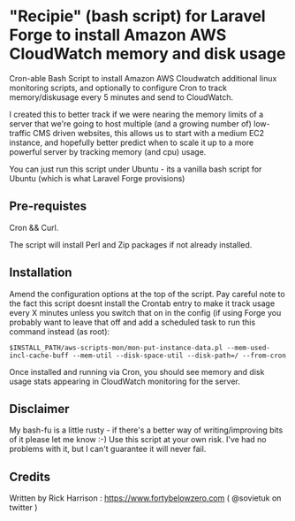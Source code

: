 # "Recipie" (bash script) for Laravel Forge to install Amazon AWS CloudWatch memory and disk usage

Cron-able Bash Script to install Amazon AWS Cloudwatch additional linux monitoring scripts, and optionally to configure
Cron to track memory/diskusage every 5 minutes and send to CloudWatch.

I created this to better track if we were nearing the memory limits of a server that we're going to host multiple (and a growing number of) low-traffic CMS driven websites, this allows us to start with a medium EC2 instance, and hopefully better
predict when to scale it up to a more powerful server by tracking memory (and cpu) usage.

You can just run this script under Ubuntu - its a vanilla bash script for Ubuntu (which is what Laravel Forge provisions)

## Pre-requistes

Cron && Curl.

The script will install Perl and Zip packages if not already installed.

## Installation

Amend the configuration options at the top of the script. Pay careful note to the fact this script doesnt install the 
Crontab entry to make it track usage every X minutes unless you switch that on in the config (if using Forge you probably want
to leave that off and add a scheduled task to run this command instead (as root):

```
$INSTALL_PATH/aws-scripts-mon/mon-put-instance-data.pl --mem-used-incl-cache-buff --mem-util --disk-space-util --disk-path=/ --from-cron
```
Once installed and running via Cron, you should see memory and disk usage stats appearing in CloudWatch monitoring for the server.

## Disclaimer

My bash-fu is a little rusty - if there's a better way of writing/improving bits of it please let me know :-)
Use this script at your own risk. I've had no problems with it, but I can't guarantee it will never fail.

## Credits
Written by Rick Harrison : https://www.fortybelowzero.com ( @sovietuk on twitter )
